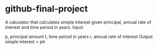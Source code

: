 # github-final-project

A calculator that calculates simple interest given principal, annual rate of interest and time period in years.
Input:

   p, principal amount
   t, time period in years
   r, annual rate of interest
Output
   simple interest = p*t*r

